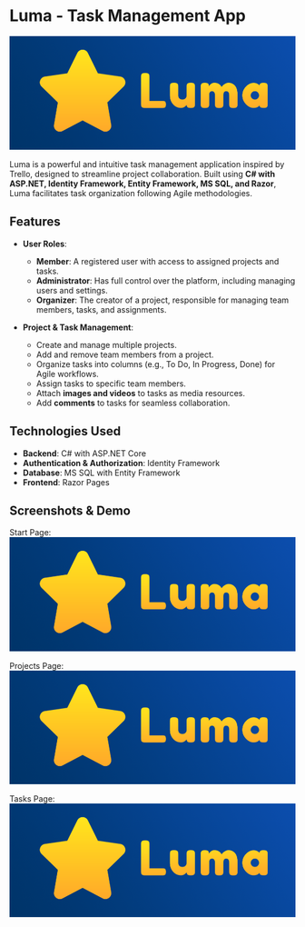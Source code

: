 # Luma - Task Management App

<img src="./Images/Luma-Logo-img.png">

Luma is a powerful and intuitive task management application inspired by Trello, designed to streamline project collaboration. Built using **C# with ASP.NET, Identity Framework, Entity Framework, MS SQL, and Razor**, Luma facilitates task organization following Agile methodologies.

## Features

- **User Roles**:
  - **Member**: A registered user with access to assigned projects and tasks.
  - **Administrator**: Has full control over the platform, including managing users and settings.
  - **Organizer**: The creator of a project, responsible for managing team members, tasks, and assignments.

- **Project & Task Management**:
  - Create and manage multiple projects.
  - Add and remove team members from a project.
  - Organize tasks into columns (e.g., To Do, In Progress, Done) for Agile workflows.
  - Assign tasks to specific team members.
  - Attach **images and videos** to tasks as media resources.
  - Add **comments** to tasks for seamless collaboration.

## Technologies Used

- **Backend**: C# with ASP.NET Core
- **Authentication & Authorization**: Identity Framework
- **Database**: MS SQL with Entity Framework
- **Frontend**: Razor Pages

## Screenshots & Demo

Start Page:
<img src="./Images/Luma-Logo-img.png">

Projects Page:
<img src="./Images/Luma-Logo-img.png">

Tasks Page:
<img src="./Images/Luma-Logo-img.png">


